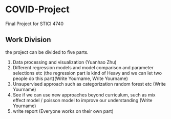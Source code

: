 # COVID-Project
Final Project for STICI 4740

## Work Division
the project can be divided to five parts. 
1. Data processing and visualization (Yuanhao Zhu)
2. Different regression models and model comparison and parameter selections etc (the regression part is kind of Heavy and we can let two people do this part)(Write Yourname, Write Yourname)
3. Unsupervised approach such as categorization random forest etc (Write Yourname)
4. See if we can use new approaches beyond curriculum, such as mix effect model / poisson model to improve our understanding (Write Yourname)
5. write report (Everyone works on their own part)
